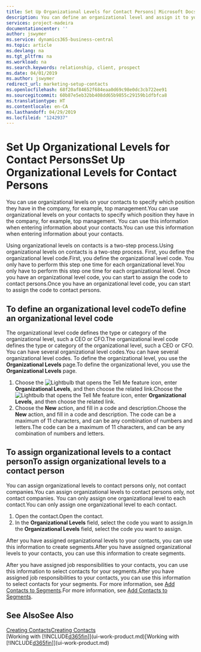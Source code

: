 ```yaml
---
title: Set Up Organizational Levels for Contact Persons| Microsoft Docs
description: You can define an organizational level and assign it to your contact to indicate the position they have in their company, for example, top management.
services: project-madeira
documentationcenter: ''
author: jswymer
ms.service: dynamics365-business-central
ms.topic: article
ms.devlang: na
ms.tgt_pltfrm: na
ms.workload: na
ms.search.keywords: relationship, client, prospect
ms.date: 04/01/2019
ms.author: jswymer
redirect_url: marketing-setup-contacts
ms.openlocfilehash: 68f20af84652f684eaa0d69c98e0dc3cb722ee91
ms.sourcegitcommit: 60b87e5eb32bb408dd65b9855c29159b1dfbfca8
ms.translationtype: HT
ms.contentlocale: en-CA
ms.lasthandoff: 04/29/2019
ms.locfileid: "1242937"
---
```

# <a name="set-up-organizational-levels-for-contact-persons"></a><span data-ttu-id="c320d-103">Set Up Organizational Levels for Contact Persons</span><span class="sxs-lookup"><span data-stu-id="c320d-103">Set Up Organizational Levels for Contact Persons</span></span>
<span data-ttu-id="c320d-104">You can use organizational levels on your contacts to specify which position they have in the company, for example, top management.</span><span class="sxs-lookup"><span data-stu-id="c320d-104">You can use organizational levels on your contacts to specify which position they have in the company, for example, top management.</span></span> <span data-ttu-id="c320d-105">You can use this information when entering information about your contacts.</span><span class="sxs-lookup"><span data-stu-id="c320d-105">You can use this information when entering information about your contacts.</span></span>

<span data-ttu-id="c320d-106">Using organizational levels on contacts is a two-step process.</span><span class="sxs-lookup"><span data-stu-id="c320d-106">Using organizational levels on contacts is a two-step process.</span></span> <span data-ttu-id="c320d-107">First, you define the organizational level code.</span><span class="sxs-lookup"><span data-stu-id="c320d-107">First, you define the organizational level code.</span></span> <span data-ttu-id="c320d-108">You only have to perform this step one time for each organizational level.</span><span class="sxs-lookup"><span data-stu-id="c320d-108">You only have to perform this step one time for each organizational level.</span></span> <span data-ttu-id="c320d-109">Once you have an organizational level code, you can start to assign the code to contact persons.</span><span class="sxs-lookup"><span data-stu-id="c320d-109">Once you have an organizational level code, you can start to assign the code to contact persons.</span></span>

## <a name="to-define-an-organizational-level-code"></a><span data-ttu-id="c320d-110">To define an organizational level code</span><span class="sxs-lookup"><span data-stu-id="c320d-110">To define an organizational level code</span></span>
<span data-ttu-id="c320d-111">The organizational level code defines the type or category of the organizational level, such a CEO  or CFO.</span><span class="sxs-lookup"><span data-stu-id="c320d-111">The organizational level code defines the type or category of the organizational level, such a CEO  or CFO.</span></span> <span data-ttu-id="c320d-112">You can have several organizational level codes.</span><span class="sxs-lookup"><span data-stu-id="c320d-112">You can have several organizational level codes.</span></span> <span data-ttu-id="c320d-113">To define the organizational level, you use the **Organizational Levels** page.</span><span class="sxs-lookup"><span data-stu-id="c320d-113">To define the organizational level, you use the **Organizational Levels** page.</span></span>

1. <span data-ttu-id="c320d-114">Choose the ![Lightbulb that opens the Tell Me feature](media/ui-search/search_small.png "Tell me what you want to do") icon, enter **Organizational Levels**, and then choose the related link.</span><span class="sxs-lookup"><span data-stu-id="c320d-114">Choose the ![Lightbulb that opens the Tell Me feature](media/ui-search/search_small.png "Tell me what you want to do") icon, enter **Organizational Levels**, and then choose the related link.</span></span>
2. <span data-ttu-id="c320d-115">Choose the **New** action, and fill in a code and description.</span><span class="sxs-lookup"><span data-stu-id="c320d-115">Choose the **New** action, and fill in a code and description.</span></span> <span data-ttu-id="c320d-116">The code can be a maximum of 11 characters, and can be any combination of numbers and letters.</span><span class="sxs-lookup"><span data-stu-id="c320d-116">The code can be a maximum of 11 characters, and can be any combination of numbers and letters.</span></span>

## <a name="to-assign-organizational-levels-to-a-contact-person"></a><span data-ttu-id="c320d-117">To assign organizational levels to a contact person</span><span class="sxs-lookup"><span data-stu-id="c320d-117">To assign organizational levels to a contact person</span></span>
<span data-ttu-id="c320d-118">You can assign organizational levels to contact persons only, not contact companies.</span><span class="sxs-lookup"><span data-stu-id="c320d-118">You can assign organizational levels to contact persons only, not contact companies.</span></span> <span data-ttu-id="c320d-119">You can only assign one organizational level to each contact.</span><span class="sxs-lookup"><span data-stu-id="c320d-119">You can only assign one organizational level to each contact.</span></span>

1. <span data-ttu-id="c320d-120">Open the contact.</span><span class="sxs-lookup"><span data-stu-id="c320d-120">Open the contact.</span></span>
2. <span data-ttu-id="c320d-121">In the **Organizational Levels** field, select the code you want to assign.</span><span class="sxs-lookup"><span data-stu-id="c320d-121">In the **Organizational Levels** field, select the code you want to assign.</span></span>

<span data-ttu-id="c320d-122">After you have assigned organizational levels to your contacts, you can use this information to create segments.</span><span class="sxs-lookup"><span data-stu-id="c320d-122">After you have assigned organizational levels to your contacts, you can use this information to create segments.</span></span>

<span data-ttu-id="c320d-123">After you have assigned job responsibilities to your contacts, you can use this information to select contacts for your segments.</span><span class="sxs-lookup"><span data-stu-id="c320d-123">After you have assigned job responsibilities to your contacts, you can use this information to select contacts for your segments.</span></span> <span data-ttu-id="c320d-124">For more information, see [Add Contacts to Segments](marketing-add-contact-segment.md).</span><span class="sxs-lookup"><span data-stu-id="c320d-124">For more information, see [Add Contacts to Segments](marketing-add-contact-segment.md).</span></span>

## <a name="see-also"></a><span data-ttu-id="c320d-125">See Also</span><span class="sxs-lookup"><span data-stu-id="c320d-125">See Also</span></span>
[<span data-ttu-id="c320d-126">Creating Contacts</span><span class="sxs-lookup"><span data-stu-id="c320d-126">Creating Contacts</span></span>](marketing-create-contact-companies.md)  
<span data-ttu-id="c320d-127">[Working with [!INCLUDE[d365fin](includes/d365fin_md.md)]](ui-work-product.md)</span><span class="sxs-lookup"><span data-stu-id="c320d-127">[Working with [!INCLUDE[d365fin](includes/d365fin_md.md)]](ui-work-product.md)</span></span>  
